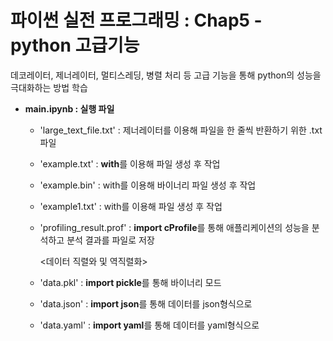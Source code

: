 # 파이썬 실전 프로그래밍 : Chap5 - python 고급기능

데코레이터, 제너레이터, 멀티스레딩, 병렬 처리 등 고급 기능을 통해 python의 성능을 극대화하는 방법 학습

- **main.ipynb : 실행 파일**
  - 'large_text_file.txt' : 제너레이터를 이용해 파일을 한 줄씩 반환하기 위한 .txt 파일
  - 'example.txt' : **with**를 이용해 파일 생성 후 작업
  - 'example.bin' : with를 이용해 바이너리 파일 생성 후 작업
  - 'example1.txt' : with를 이용해 파일 생성 후 작업
  - 'profiling_result.prof' : **import cProfile**를 통해 애플리케이션의 성능을 분석하고 분석 결과를 파일로 저장
    
    <데이터 직렬와 및 역직렬화>
  - 'data.pkl' : **import pickle**를 통해 바이너리 모드
  - 'data.json' : **import json**를 통해 데이터를 json형식으로
  - 'data.yaml' : **import yaml**를 통해 데이터를 yaml형식으로
